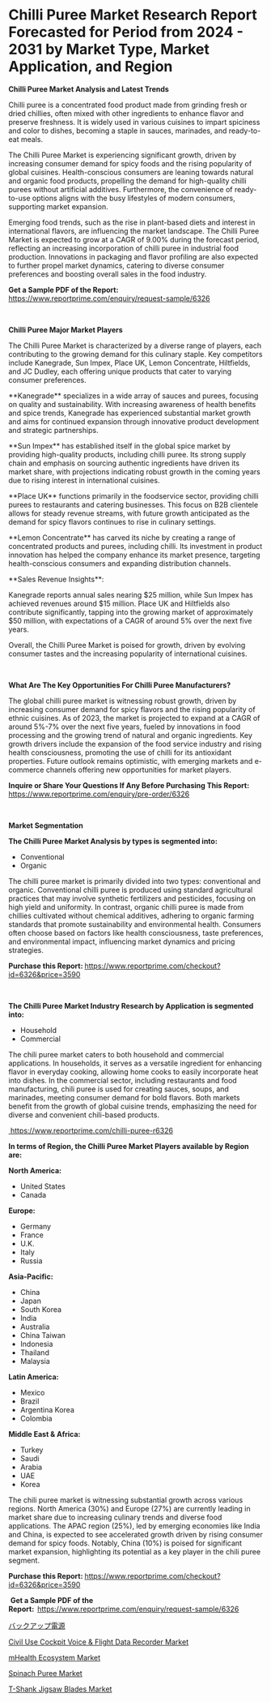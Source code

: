 <p><h1>Chilli Puree Market Research Report Forecasted for Period from 2024 -  2031 by Market Type, Market Application, and Region</h1></p><p><strong>Chilli Puree Market Analysis and Latest Trends</strong></p>
<p><p>Chilli puree is a concentrated food product made from grinding fresh or dried chillies, often mixed with other ingredients to enhance flavor and preserve freshness. It is widely used in various cuisines to impart spiciness and color to dishes, becoming a staple in sauces, marinades, and ready-to-eat meals.</p><p>The Chilli Puree Market is experiencing significant growth, driven by increasing consumer demand for spicy foods and the rising popularity of global cuisines. Health-conscious consumers are leaning towards natural and organic food products, propelling the demand for high-quality chilli purees without artificial additives. Furthermore, the convenience of ready-to-use options aligns with the busy lifestyles of modern consumers, supporting market expansion.</p><p>Emerging food trends, such as the rise in plant-based diets and interest in international flavors, are influencing the market landscape. The Chilli Puree Market is expected to grow at a CAGR of 9.00% during the forecast period, reflecting an increasing incorporation of chilli puree in industrial food production. Innovations in packaging and flavor profiling are also expected to further propel market dynamics, catering to diverse consumer preferences and boosting overall sales in the food industry.</p></p>
<p><strong>Get a Sample PDF of the Report:&nbsp;</strong> <a href="https://www.reportprime.com/enquiry/request-sample/6326">https://www.reportprime.com/enquiry/request-sample/6326</a></p>
<p>&nbsp;</p>
<p><strong>Chilli Puree Major Market Players</strong></p>
<p><p>The Chilli Puree Market is characterized by a diverse range of players, each contributing to the growing demand for this culinary staple. Key competitors include Kanegrade, Sun Impex, Place UK, Lemon Concentrate, Hiltfields, and JC Dudley, each offering unique products that cater to varying consumer preferences.</p><p>**Kanegrade** specializes in a wide array of sauces and purees, focusing on quality and sustainability. With increasing awareness of health benefits and spice trends, Kanegrade has experienced substantial market growth and aims for continued expansion through innovative product development and strategic partnerships. </p><p>**Sun Impex** has established itself in the global spice market by providing high-quality products, including chilli puree. Its strong supply chain and emphasis on sourcing authentic ingredients have driven its market share, with projections indicating robust growth in the coming years due to rising interest in international cuisines.</p><p>**Place UK** functions primarily in the foodservice sector, providing chilli purees to restaurants and catering businesses. This focus on B2B clientele allows for steady revenue streams, with future growth anticipated as the demand for spicy flavors continues to rise in culinary settings.</p><p>**Lemon Concentrate** has carved its niche by creating a range of concentrated products and purees, including chilli. Its investment in product innovation has helped the company enhance its market presence, targeting health-conscious consumers and expanding distribution channels.</p><p>**Sales Revenue Insights**: </p><p>Kanegrade reports annual sales nearing $25 million, while Sun Impex has achieved revenues around $15 million. Place UK and Hiltfields also contribute significantly, tapping into the growing market of approximately $50 million, with expectations of a CAGR of around 5% over the next five years. </p><p>Overall, the Chilli Puree Market is poised for growth, driven by evolving consumer tastes and the increasing popularity of international cuisines.</p></p>
<p>&nbsp;</p>
<p><strong>What Are The Key Opportunities For Chilli Puree Manufacturers?</strong></p>
<p><p>The global chilli puree market is witnessing robust growth, driven by increasing consumer demand for spicy flavors and the rising popularity of ethnic cuisines. As of 2023, the market is projected to expand at a CAGR of around 5%-7% over the next five years, fueled by innovations in food processing and the growing trend of natural and organic ingredients. Key growth drivers include the expansion of the food service industry and rising health consciousness, promoting the use of chilli for its antioxidant properties. Future outlook remains optimistic, with emerging markets and e-commerce channels offering new opportunities for market players.</p></p>
<p><strong>Inquire or Share Your Questions If Any Before Purchasing This Report:</strong> <a href="https://www.reportprime.com/enquiry/pre-order/6326">https://www.reportprime.com/enquiry/pre-order/6326</a></p>
<p>&nbsp;</p>
<p><strong>Market Segmentation</strong></p>
<p><strong>The Chilli Puree Market Analysis by types is segmented into:</strong></p>
<p><ul><li>Conventional</li><li>Organic</li></ul></p>
<p><p>The chilli puree market is primarily divided into two types: conventional and organic. Conventional chilli puree is produced using standard agricultural practices that may involve synthetic fertilizers and pesticides, focusing on high yield and uniformity. In contrast, organic chilli puree is made from chillies cultivated without chemical additives, adhering to organic farming standards that promote sustainability and environmental health. Consumers often choose based on factors like health consciousness, taste preferences, and environmental impact, influencing market dynamics and pricing strategies.</p></p>
<p><strong>Purchase this Report:&nbsp;</strong><a href="https://www.reportprime.com/checkout?id=6326&price=3590">https://www.reportprime.com/checkout?id=6326&price=3590</a></p>
<p>&nbsp;</p>
<p><strong>The Chilli Puree Market Industry Research by Application is segmented into:</strong></p>
<p><ul><li>Household</li><li>Commercial</li></ul></p>
<p><p>The chili puree market caters to both household and commercial applications. In households, it serves as a versatile ingredient for enhancing flavor in everyday cooking, allowing home cooks to easily incorporate heat into dishes. In the commercial sector, including restaurants and food manufacturing, chili puree is used for creating sauces, soups, and marinades, meeting consumer demand for bold flavors. Both markets benefit from the growth of global cuisine trends, emphasizing the need for diverse and convenient chili-based products.</p></p>
<p><a href="https://www.reportprime.com/chilli-puree-r6326">&nbsp;https://www.reportprime.com/chilli-puree-r6326</a></p>
<p><strong>In terms of Region, the Chilli Puree Market Players available by Region are:</strong></p>
<p>
    <p> <strong> North America: </strong>
        <ul>
            <li>United States</li>
            <li>Canada</li>
        </ul>
        </p> 
    <p> <strong> Europe: </strong>
        <ul>
            <li>Germany</li>
            <li>France</li>
            <li>U.K.</li>
            <li>Italy</li>
            <li>Russia</li>
        </ul>
        </p> 
    <p> <strong> Asia-Pacific: </strong>
        <ul>
            <li>China</li>
            <li>Japan</li>
            <li>South Korea</li>
            <li>India</li>
            <li>Australia</li>
            <li>China Taiwan</li>
            <li>Indonesia</li>
            <li>Thailand</li>
            <li>Malaysia</li>
        </ul>
        </p> 
    <p> <strong> Latin America: </strong>
        <ul>
            <li>Mexico</li>
            <li>Brazil</li>
            <li>Argentina Korea</li>
            <li>Colombia</li>
        </ul>
        </p> 
    <p> <strong> Middle East & Africa: </strong>
        <ul>
            <li>Turkey</li>
            <li>Saudi</li>
            <li>Arabia</li>
            <li>UAE</li>
            <li>Korea</li>
        </ul>
    </p>
    </p>
<p><p>The chili puree market is witnessing substantial growth across various regions. North America (30%) and Europe (27%) are currently leading in market share due to increasing culinary trends and diverse food applications. The APAC region (25%), led by emerging economies like India and China, is expected to see accelerated growth driven by rising consumer demand for spicy foods. Notably, China (10%) is poised for significant market expansion, highlighting its potential as a key player in the chili puree segment.</p></p>
<p><strong>Purchase this Report: </strong><a href="https://www.reportprime.com/checkout?id=6326&price=3590">https://www.reportprime.com/checkout?id=6326&price=3590</a></p>
<p>&nbsp;<strong>Get a Sample PDF of the Report:&nbsp;&nbsp;</strong><a href="https://www.reportprime.com/enquiry/request-sample/6326">https://www.reportprime.com/enquiry/request-sample/6326</a></p>
<p><strong></strong></p>
<p><p><a href="https://medium.com/@lavonnedefsmc/%E3%83%90%E3%83%83%E3%82%AF%E3%82%A2%E3%83%83%E3%83%97%E9%9B%BB%E6%BA%90%E5%B8%82%E5%A0%B4-%E3%82%B0%E3%83%AD%E3%83%BC%E3%83%90%E3%83%AB%E5%B8%82%E5%A0%B4%E3%82%B7%E3%82%A7%E3%82%A2%E3%81%A8%E3%83%A9%E3%83%B3%E3%82%AD%E3%83%B3%E3%82%B0-%E5%85%A8%E4%BD%93%E3%81%AE%E8%B2%A9%E5%A3%B2%E3%81%8A%E3%82%88%E3%81%B3%E9%9C%80%E8%A6%81%E4%BA%88%E6%B8%AC-2024-2031-922ea89b3cbd">バックアップ電源</a></p><p><a href="https://issuu.com/reportprime-2/docs/civil-use-cockpit-voice-flight-data_7b3ff6a1fed555">Civil Use Cockpit Voice & Flight Data Recorder Market</a></p><p><a href="https://medium.com/@rebecca.smith5467/mhealth-ecosystem-market-trends-a-detailed-study-of-its-market-segmentation-and-analyzing-the-b07c436fcc93">mHealth Ecosystem Market</a></p><p><a href="https://github.com/NarcisoFerry/Market-Research-Report-List-1/blob/main/spinach-puree-market.md">Spinach Puree Market</a></p><p><a href="https://issuu.com/reportprime-2/docs/t-shank-jigsaw-blades-market-size-2_6a17e41de9a028">T-Shank Jigsaw Blades Market</a></p></p>
